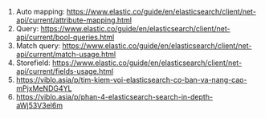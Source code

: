 1. Auto mapping: https://www.elastic.co/guide/en/elasticsearch/client/net-api/current/attribute-mapping.html
2. Query: https://www.elastic.co/guide/en/elasticsearch/client/net-api/current/bool-queries.html
3. Match query: https://www.elastic.co/guide/en/elasticsearch/client/net-api/current/match-usage.html
4. Storefield: https://www.elastic.co/guide/en/elasticsearch/client/net-api/current/fields-usage.html
5. https://viblo.asia/p/tim-kiem-voi-elasticsearch-co-ban-va-nang-cao-mPjxMeNDG4YL
6. https://viblo.asia/p/phan-4-elasticsearch-search-in-depth-aWj53V3el6m
